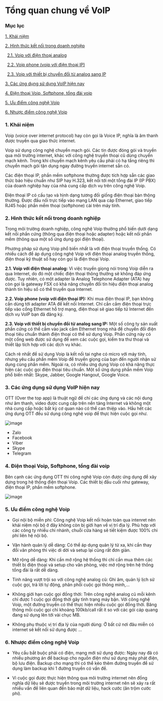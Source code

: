# Tổng quan chung về VoIP

### Mục lục

[1. Khái niệm](#1)

[2. Hình thức kết nối trong doanh nghiệp](#2)

&ensp;[2.1. Voip với điện thoại analog](#2.1)

&ensp;[2.2. Voip phone (voip với điện thoại IP)](#2.2)

&ensp;[2.3. Voip với thiết bị chuyển đổi từ analog sang IP](#2.3)

[3. Các ứng dụng sử dụng VoIP hiện nay](#3)

[4. Điện thoại Voip, Softphone, tổng đài voip](#4)

[5. Ưu điểm công nghệ Voip](#5)

[6. Nhược điểm công nghệ Voip](#6)


### <a name="1"> 1. Khái niệm </a>
Voip (voice over internet protocol) hay còn gọi là Voice IP, nghĩa là âm thanh được truyền qua giao thức internet.

Voip sử dụng công nghệ chuyển mạch gói. Các tin được đóng gói và truyền qua môi trường internet, khác với công nghệ truyền thoại cũ dùng chuyển mạch kênh. Trong khi chuyển mạch kênh yêu cầu phải có hạ tầng riêng thì chuyển mạch gói tận dụng ngay đường truyền internet sẵn có. 

Các điện thoại IP, phần mềm softphone thường được tích hợp sẵn các giao thức báo hiệu chuẩn như SIP hay H.323, kết nối tới một tổng đài IP (IP PBX) của doanh nghiệp hay của nhà cung cấp dịch vụ trên công nghệ Voip.

Điện thoại IP có cấu tạo và hình dạng tương đối giống điện thoại bàn thông thường. Được đấu nối trực tiếp vào mạng LAN qua cáp Ethernet, giao tiếp RJ45 hoặc phần mềm thoại (softphone) cài trên máy tính.

### <a name="2">2. Hình thức kết nối trong doanh nghiệp</a>
Trong môi trường doanh nghiệp, công nghệ Voip thường phổ biến dưới dạng kết nối phần cứng (thông qua điện thoại hoặc adapter) hoặc kết nối phần mềm (thông qua một số ứng dụng gọi điện thoại).

Phương pháp sử dụng Voip phổ biến nhất là với điện thoại truyền thống. Có nhiều cách để áp dụng công nghệ Voip với điện thoại analog truyền thống, điện thoại kỹ thuật số hay còn gọi là điện thoại Voip.

<a name="2.1"> **2.1. Voip với điện thoại analog:** </a>
Vì việc truyền giọng nói trong Voip diễn ra qua Internet, do đó một chiếc điện thoại thông thường sẽ không đáp ứng được. Tuy nhiên, có một adapter là Analog Telephone Adapter (ATA) hay còn gọi là gateway FSX có khả năng chuyển đổi tín hiệu điện thoại analog thành tín hiệu số có thể truyền qua Internet.

<a name="2.2"> **2.2. Voip phone (voip với điện thoại IP):** </a>
Khi mua điện thoại IP, bạn không cần dùng tới adapter ATA để kết nối Internet. Chỉ cần cắm điện thoại trực tiếp vào cổng Ethernet hỗ trợ mạng, điện thoại sẽ giao tiếp từ Internet đến dịch vụ VoIP bạn đã đăng ký.

<a name="2.3"> **2.3. Voip với thiết bị chuyển đổi từ analog sang IP:** </a>
Một số công ty sản xuất phần cứng có thể cắm vào jack cắm Ethernet trong nhà để chuyển đổi điện thoại tiêu chuẩn thành điện thoại có thể sử dụng Voip. Phần cứng này có một cổng web được sử dụng để xem các cuộc gọi, kiểm tra thư thoại và thiết lập tích hợp với các dịch vụ khác.

Cách rẻ nhất để sử dụng Voip là kết nối tai nghe có micro với máy tính, nhưng yêu cầu phần mềm Voip để truyền giọng của bạn đến người nhận sử dụng cùng phần mềm. Ngoài ra, có nhiều ứng dụng Voip có khả năng thực hiện các cuộc gọi điện thoại tiêu chuẩn. Một số ứng dụng phần mềm Voip phổ biến nhất: Skype, Jabber, Google Hangout, Google Voice.

### <a name="3"> 3. Các ứng dụng sử dụng VoIP hiện nay </a>
OTT (Over the top app) là thuật ngữ để chỉ các ứng dụng và các nội dung như âm thanh, video được cung cấp trên nền tảng Internet và không một nhà cung cấp hoặc bất kỳ cơ quan nào có thể can thiệp vào. Hầu hết các ứng dụng OTT đều sử dụng công nghệ voip để thực hiện cuộc gọi như.

![image](https://user-images.githubusercontent.com/69178270/136876890-8437f6f1-6439-4764-a001-ad1d588dc12c.png)

- Zalo
- Facebook
- Viber
- Skype
- Telegram

### <a name="4"> 4. Điện thoại Voip, Softphone, tổng đài voip </a>
Bên cạnh các ứng dụng OTT thì công nghệ Voip còn được ứng dụng để xây dựng trong hệ thống điện thoại Voip. Các thiết bị đầu cuối như gateway, điện thoại IP, phần mềm softphone.

![image](https://user-images.githubusercontent.com/69178270/136876844-c9b746dd-0a61-4d1c-83b5-978dd2c0afec.png)

### <a name="5"> 5. Ưu điểm công nghệ Voip </a>
 - Gọi nội bộ miễn phí: Công nghệ Voip kết nối hoàn toàn qua intenret nên khái niệm nội bộ ở đây không còn bị giới hạn về vị trí địa lý. Phù hợp với các công ty nhiều chi nhánh, chuỗi cữa hàng sẽ tiết kiệm được 100% chi phí liên hệ nội bộ.

 - Vận hành quản lý dễ dàng: Có thể áp dụng quản lý từ xa, khi cần thay đổi văn phòng thì việc di dời và setup lại cũng rất đơn giản.

 - Mở rộng dễ dàng: Khi cần mở rộng hệ thống thì chỉ cần mua thêm các thiết bị điện thoại và setup cho văn phòng, việc mở rộng trên hệ thống tổng đài là rất dễ dàng.

 - Tính năng vượt trội so với công nghệ analog cũ: Ghi âm, quản lý lịch sử cuộc gọi, trả lời tự động, phân phối cuộc gọi thông minh,…

 - Không giới hạn cuộc gọi đồng thời: Trên công nghệ analog cũ mỗi kênh chỉ được 1 cuộc gọi đồng thời gây tình trạng máy bận. Với công nghệ Voip, một đường truyền có thể thực hiện nhiều cuộc gọi đồng thời. Băng thông mỗi cuộc gọi chỉ khoảng 100kb/call rất ít so với các gói cáp quang đang sử dụng lên tới vài chục MB.

 - Không phụ thuộc vị trí địa lý của người dùng: Ở bất cứ nơi đâu miễn có internet sẽ kết nối sử dụng được …

### <a name="6"> 6. Nhược điểm công nghệ Voip </a>
 - Yêu cầu bắt buộc phải có điện, mạng mới sử dụng được: Ngày nay đã có nhiều phương án để backup cho nguồn điện như sử dụng máy phát điện, bộ lưu điện. Backup cho mạng thì có thể kéo thêm đường truyền để sử dụng làm backup khi 1 đường truyền có vấn đề.

 - Vì cuộc gọi được thực hiện thông qua môi trường internet nên đồng nghĩa dữ liệu sẽ được truyền trong môi trường internet nên sẽ xảy ra rất nhiều vấn đề liên quan đến bảo mật dữ liệu, hack cước (ăn trộm cước phí).


